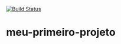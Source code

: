 [![Build Status](https://travis-ci.org/thorlan/meu-primeiro-projeto.svg?branch=master)](https://travis-ci.org/thorlan/meu-primeiro-projeto)
# meu-primeiro-projeto
